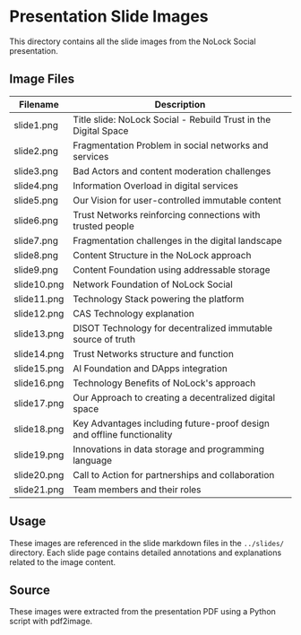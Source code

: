 # Presentation Slide Images

This directory contains all the slide images from the NoLock Social presentation.

## Image Files

| Filename | Description |
|----------|-------------|
| slide1.png | Title slide: NoLock Social - Rebuild Trust in the Digital Space |
| slide2.png | Fragmentation Problem in social networks and services |
| slide3.png | Bad Actors and content moderation challenges |
| slide4.png | Information Overload in digital services |
| slide5.png | Our Vision for user-controlled immutable content |
| slide6.png | Trust Networks reinforcing connections with trusted people |
| slide7.png | Fragmentation challenges in the digital landscape |
| slide8.png | Content Structure in the NoLock approach |
| slide9.png | Content Foundation using addressable storage |
| slide10.png | Network Foundation of NoLock Social |
| slide11.png | Technology Stack powering the platform |
| slide12.png | CAS Technology explanation |
| slide13.png | DISOT Technology for decentralized immutable source of truth |
| slide14.png | Trust Networks structure and function |
| slide15.png | AI Foundation and DApps integration |
| slide16.png | Technology Benefits of NoLock's approach |
| slide17.png | Our Approach to creating a decentralized digital space |
| slide18.png | Key Advantages including future-proof design and offline functionality |
| slide19.png | Innovations in data storage and programming language |
| slide20.png | Call to Action for partnerships and collaboration |
| slide21.png | Team members and their roles |

## Usage

These images are referenced in the slide markdown files in the `../slides/` directory. Each slide page contains detailed annotations and explanations related to the image content.

## Source

These images were extracted from the presentation PDF using a Python script with pdf2image.